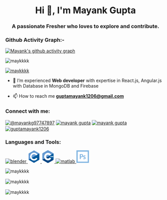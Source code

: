 
<!--
**Maykkkk/Maykkkk** is a ✨ _special_ ✨ repository because its `README.md` (this file) appears on your GitHub profile.

Here are some ideas to get you started:

- 🔭 I’m currently working on ...
- 🌱 I’m currently learning ...
- 👯 I’m looking to collaborate on ...
- 🤔 I’m looking for help with ...
- 💬 Ask me about ...
- 📫 How to reach me: ...
- 😄 Pronouns: ...
- ⚡ Fun fact: ...
-->
<h1 align="center">Hi 👋, I'm Mayank Gupta</h1>
<h3 align="center">A passionate Fresher who loves to explore and contribute.</h3>

### Github Activity Graph:-
[![Mayank's github activity graph](https://activity-graph.herokuapp.com/graph?username=Maykkkk&theme=react-dark)](https://github.com/Maykkkk/github-readme-activity-graph)

<p align="left"> <img src="https://komarev.com/ghpvc/?username=maykkkk&label=Profile%20views&color=0e75b6&style=flat" alt="maykkkk" /> </p>

<p align="left"> <a href="https://github.com/ryo-ma/github-profile-trophy"><img src="https://github-profile-trophy.vercel.app/?username=maykkkk" alt="maykkkk" /></a> </p>

- 🌱 I’m experienced **Web developer** with expertise in React.js, Angular.js with Database in MongoDB and Firebase

- 📫 How to reach me **guptamayank1206@gmail.com**

<h3 align="left">Connect with me:</h3>
<p align="left">
<a href="https://twitter.com/@mayankg97747897" target="blank"><img align="center" src="https://raw.githubusercontent.com/rahuldkjain/github-profile-readme-generator/master/src/images/icons/Social/twitter.svg" alt="@mayankg97747897" height="30" width="40" /></a>
<a href="https://linkedin.com/in/mayank gupta" target="blank"><img align="center" src="https://raw.githubusercontent.com/rahuldkjain/github-profile-readme-generator/master/src/images/icons/Social/linked-in-alt.svg" alt="mayank gupta" height="30" width="40" /></a>
<a href="https://fb.com/mayank gupta" target="blank"><img align="center" src="https://raw.githubusercontent.com/rahuldkjain/github-profile-readme-generator/master/src/images/icons/Social/facebook.svg" alt="mayank gupta" height="30" width="40" /></a>
<a href="https://instagram.com/guptamayank1206" target="blank"><img align="center" src="https://raw.githubusercontent.com/rahuldkjain/github-profile-readme-generator/master/src/images/icons/Social/instagram.svg" alt="guptamayank1206" height="30" width="40" /></a>
</p>

<h3 align="left">Languages and Tools:</h3>
<p align="left"> <a href="https://www.blender.org/" target="_blank" rel="noreferrer"> <img src="https://download.blender.org/branding/community/blender_community_badge_white.svg" alt="blender" width="40" height="40"/> </a> <a href="https://www.cprogramming.com/" target="_blank" rel="noreferrer"> <img src="https://raw.githubusercontent.com/devicons/devicon/master/icons/c/c-original.svg" alt="c" width="40" height="40"/> </a> <a href="https://www.w3schools.com/cpp/" target="_blank" rel="noreferrer"> <img src="https://raw.githubusercontent.com/devicons/devicon/master/icons/cplusplus/cplusplus-original.svg" alt="cplusplus" width="40" height="40"/> </a> <a href="https://www.mathworks.com/" target="_blank" rel="noreferrer"> <img
src="https://upload.wikimedia.org/wikipedia/commons/2/21/Matlab_Logo.png" alt="matlab" width="40" height="40"/> </a> <a href="https://www.photoshop.com/en" target="_blank" rel="noreferrer"> <img src="https://raw.githubusercontent.com/devicons/devicon/master/icons/photoshop/photoshop-line.svg" alt="photoshop" width="40" height="40"/> </a> </p>




<p><img align="left" src="https://github-readme-stats.vercel.app/api/top-langs?username=maykkkk&show_icons=true&locale=en&layout=compact" alt="maykkkk" /></p><p>&nbsp;
  
  
  
  <img align="center" src="https://github-readme-stats.vercel.app/api?username=maykkkk&show_icons=true&locale=en" alt="maykkkk" /></p>



<p><img align="center" src="https://github-readme-streak-stats.herokuapp.com/?user=maykkkk&" alt="maykkkk" /></p>
